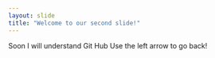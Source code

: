 ```yaml
---
layout: slide
title: "Welcome to our second slide!"
---
```

Soon I will understand Git Hub
Use the left arrow to go back!
